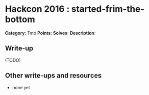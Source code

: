 # Hackcon 2016 : started-frim-the-bottom

**Category:** Tmp
**Points:** 
**Solves:** 
**Description:**



## Write-up

(TODO)

## Other write-ups and resources

* none yet
